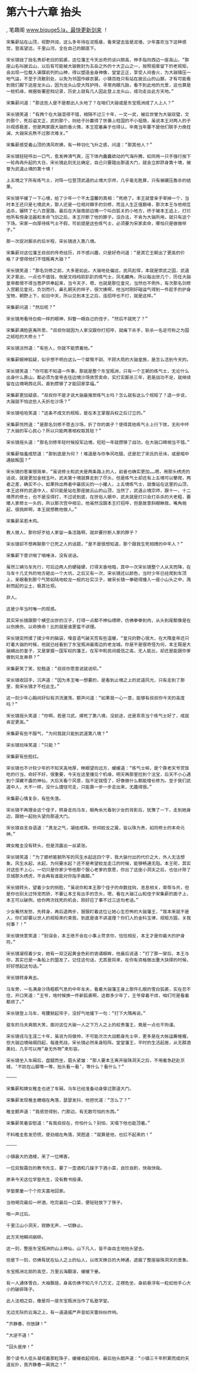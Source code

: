 # 第六十六章 抬头
, 笔趣阁 www.biquge5.la，最快更新剑来 ！

    宋集薪站在山顶，视野开阔，这么多年待在泥瓶巷，看来望去皆是泥墙，少年喜欢当下这种感觉，登高望远，千里山河，全在自己的脚底下。

    宋长镜拢了拢名贵却老旧的狐裘，这位藩王今天出奇的谈兴颇高，伸手指向西边一座高山，“那座山名叫披云山，以后有可能被大骊敕封为五岳之外的十大正山之一，按照祖辈留下的老规矩，会出现一位载入谱牒前列的山神，得以塑造金身神像，堂堂正正，享受人间香火，为大骊镇压一地气运，不至于流散别处，以免为邻国作嫁衣裳。小镇百姓只有站在披云山的山巅，才有可能看到我们脚下这座龙头山，因为龙头山受大阵护持，寻常肉眼凡胎，看不到此地的光景，这也算是一桩机缘，根据衙署密档记录，历史上就有几人因此登上龙头山，成功走出此方天地。”

    宋集薪问道：“那这些人是不是都出人头地了？在咱们大骊或是东宝瓶洲成了人上人？”

    宋长镜笑道：“有两个在大骊混得不错，相隔不过三十年，一文一武，被后世誉为大骊双璧，文的那个，死后谥文正，武的那个，则给子孙赢得了世袭上柱国的不小祖荫，虽说本王对两人的子孙观感极差，但是两家跟大骊的香火情，本王捏着鼻子也得认，毕竟当年要不是他们联手力挽狂澜，大骊宋氏熬不过那次难关。”

    宋集薪感受着山顶的清风吹拂，有一种羽化飞升之感，问道：“那其他人？”

    宋长镜轻轻呼出一口气，愈发神清气爽，压下体内蠢蠢欲动的气海升腾，如同用一只手强行按下一轮冉冉升起的大日，宋长镜此刻无比确定，自己只要踏出那道大门，就会立即跻身第十境，被誉为武道止境的第十境！

    上五境之下所有练气士，对阵一位登顶武道的止境大宗师，几乎毫无胜算，只有被碾压轰杀的结果。

    宋长镜平缓了一下心境，给了少年一个不太温馨的真相：“死绝了。本王就曾亲手宰掉一个，当时本王还只是七境武夫，那人还是一位相对棘手的剑修，而且人生正值巅峰，那次本王与他相互追杀，辗转了七八百里路，最后在大骊南部边境一个叫白狐关的小地方，终于被本王追上，打烂他所有傍身法器和本命飞剑之后，本王拧断了他的脖子。没办法，不肯为大骊所用，就只有这个下场。宋家一向厚待练气士不假，可前提是这些练气士，必须要为宋家卖命，哪怕只是做做样子。”

    那一次捉对厮杀的后半程，宋长镜进入第八境。

    宋集薪对这位藩王叔叔的传奇经历，并不感兴趣，只是好奇问道：“是其它王朝出了更高的价格？才使得他们不惜叛离大骊？”

    宋长镜笑道：“那名剑修之前，大多是如此。大骊地处偏远，民风彪悍，本就是崇武之国，武道天才辈出，一点也不值钱，倒是文绉绉软趴趴的练气士，凤毛麟角，所以每出世几个，历任大骊皇帝都恨不得当菩萨供奉起来，当今天子，嗯，也就是那位皇兄，当然也不例外，有次那名剑修入宫觐见皇兄，负剑而行，鼻孔朝天的样子，很欠揍啊，他当时刚好碰运气得到一件趁手的护身宝物，朝野上下，如日中天，所以见到本王之后，连招呼也不打，就是这样。”

    宋集薪问道：“然后呢？”

    宋长镜用看待白痴一样的眼神，斜瞥一眼自己的侄子，“然后不就死了？”

    宋集薪满脸匪夷所思，“叔叔你就因为人家没跟你打招呼，就痛下杀手，斩杀一名足可称之为国之砥柱的大修士？”

    宋长镜淡然道：“有些人，你就不能惯着他。”

    宋集薪眼神狐疑，似乎想不明白这么一个桀骜不驯、不顾大局的大骊皇族，是怎么活到今天的。

    宋长镜笑道：“你可能不知道一件事，那就是整个东宝瓶洲，只有一个王朝的练气士，无论什么出身什么靠山，都必须为皇帝去往边境沙场效劳卖命，实打实厮杀三年，若是战功不足，就继续留在边境喝西北风，直到攒够了才能回家享福。”

    宋集薪更加疑惑，“叔叔你不是才说大骊最推崇练气士吗？怎么就有这么个规矩了？退一步说，大骊就不怕这些人夭折在沙场？”

    宋长镜哈哈笑道：“这条不成文的规矩，是在本王掌握兵权之后订立的。”

    宋集薪恍然道：“是那名剑修不愿去沙场，折了你的面子？使得其他练气士上行下效，无形中坏了大骊的军心民心？所以只能两害相权取其轻？”

    宋长镜摇头道：“那名剑修年轻时候投军边境，短短一年就攒够了战功，在大骊口碑相当不错。”

    宋集薪恼羞成怒道：“那到底是为何？！难道是与你争风吃醋，还是犯了宋氏的忌讳，或是暗中通敌叛国？”

    宋长镜的答案很简单，“虽说修士和武夫是两条路上的人，前者也确实更加……嗯，用那头绣虎的话说，就是更加金枝玉叶。武夫第十境就算走到了尽头，但是练气士却还有上五境可以攀爬，两者之差，确实不小，如果拎出两者中最拔尖的一小撮人，上五境练气士，就像站在这里的山顶，本王这样的武道中人，却只能是站在那座披云山的山顶，当然了，武道止境宗师，跟十一、十二境界的修士，也不是没得打，不过说到底，在世俗人眼中，武夫就是打只会打杀杀的大老粗，要矮人家修士一头的，所以那次宫中相见，他虽然没跟本王打招呼，但是故意斜眼瞅我，嘴角翘起，很挑衅啊，本王就想教他做人。”

    宋集薪呆若木鸡。

    教人做人，那你好歹给人家留一条活路啊，就非要拧断人家的脖子？

    宋长镜却不想再聊那个已死之人的话题，“是不是很想知道，那个跟我生死相搏的中年人？”

    宋集薪下意识咽了咽唾沫，没有说话。

    虽然三辆马车先行，可后边两人的硬碰硬，打得天昏地暗，其中一次宋长镜整个人从天而降，在马车十几丈外的地方砸出一个大坑，之后又有一次，宋长镜还以颜色，当时少年已经爬到车顶上，亲眼看到那个气势如陆地蛟龙一般的壮实汉子，被宋长镜一拳砸得撞入一座小山头之中，溅射而起的尘土，极其壮观。

    非人。

    这是少年当时唯一的观感。

    其实宋长镜跟那个横空出世的汉子，打得一点都不神仙缥缈，仿佛拳拳到肉，从头到尾都像是在以伤换伤，以命换命！比的就是谁更蛮不讲理。

    宋长镜突然揉了揉少年的脑袋，嗓音语气破天荒有些温暖，“皇兄的野心很大，在大隋皇帝还只盯着大骊的时候，他就已经看到了东宝瓶洲最南边的老龙城。你是不是很奇怪为何，本王既是大骊嫡出的皇子，又是掌握一国军权的藩王，在军中和民间威信之高，无人能比，却还是能跟你爹做到兄友弟恭？”

    宋集薪笑了笑，狡黠道：“叔叔你愿意说就说呗。”

    宋长镜收回手，沉声道：“因为本王唯一想要的，是看到止境之上的武道风光，只有走到了那里，我宋长镜才不枉此生。”

    这一刻少年心胸间好似有洪流激荡，颤声问道：“如果我一心一意，能够有叔叔你今天的高度吗？”

    宋长镜摇头笑道：“你啊，若是习武，撑死了第八境，没前途，还是乖乖当个练气士好了，成就肯定更高。”

    宋集薪有些不服气，“为何我就只能到武道第八境？”

    宋长镜玩味笑道：“只能？”

    宋集薪有些脸红。

    宋长镜也不计较少年的不知天高地厚，眯眼望向远方，缓缓道：“练气士嘛，是个靠老天爷赏饭吃的行当，命好不好，很重要，今天在这里撞见个机缘，明天再那里捡到个法宝，后天不小心遇到个深藏不露的神仙，大后天看个风景，指不定就悟了，好像做什么都能增长修为。至于我们武道中人，大不一样，没什么捷径可走，只能靠一步一步走出来，无趣得很。”

    宋集薪心情复杂，有些失落。

    宋长镜不再理会这个侄子，转身走向马车，眼角余光看到少女的背影后，犹豫了一下，走到她身边，跟她一起抬头望向那道大门。

    宋长镜自言自语道：“真龙之气，凝结成珠。世间蛟龙之属，皆以珠为贵，如同修士的本命元神。”

    婢女稚圭没有转头，但是流露出一丝紧张。

    宋长镜笑道：“为了廊桥匾额所写的风生水起这四个字，我大骊付出的代价之大，外人无法想象。风生水起，水起，为何要水起？还不是希望蛟龙走江的时候，能够畅通无阻。本王呢，其实对这些不上心，一切只是你家少爷他那个狠心老爹的意愿，你出了这座小洞天之后，也估计除了京城那头绣虎，不会再有谁能对你指手画脚。”

    宋长镜转头，望着少女的侧脸，“虽说你和本王那个侄子的命数挂钩，息息相关，荣辱与共，但是你也别太过恃宠而骄，不要让本王有出手的念头，嗯，看在大骊江山和侄子宋集薪的面子上，本王可以破例，给你两次找死的机会，刚好应了事不过三这句老话。”

    少女蓦然发怒，先转身，再后退两步，狠狠盯着这位让她心生恐怖的大骊藩王，“我本来就不是人，你们却要以世人的规矩来约束我，到底是谁不讲道理？你们人的金科玉律，规矩方圆，关我何事？！”

    宋长镜快意笑道：“别误会，本王绝不会在小事上苛求你，恰恰相反，本王才是你最大的护身符。”

    宋长镜凝视着少女，她有一双泛起黄金色彩的诡谲眼眸，他最后说道：“打了那一架后，本王与你，其实已是一条船上的盟友了。记住这句话，尤其是将来，在你有资格做出重大抉择的时候，好好想起这句话。”

    宋长镜转身离去。

    马车旁，一名满身沙场粗粝气息的中年车夫，看着大骊藩王身上那件扎眼的雪白狐裘，实在忍不住，开口笑道：“王爷，啥时候换一件新狐裘啊，这都多少年了，王爷穿着不烦，咱们可是看着都烦了。”

    宋长镜登上马车，弯腰掀起帘子，没好气地撂下一句：“打下大隋再说。”

    驱车的马夫爽朗大笑，面对这位大骊一人之下万人之上的权贵藩王，竟是一点也不拘谨。

    宋长镜戎马生涯二十年，虽说为将做帅，不可能次次大战都身先士卒，更多是在大帐运筹帷幄，但大骊边境硝烟四起，每逢死战，宋长镜必然亲身陷阵。堂堂藩王，平时的生活起居，从无醇酒美妇，几乎可以用“身无外物”来形容。

    宋长镜坐入车厢后，盘腿而坐，眉头紧皱：“那人要本王离开骊珠洞天之后，不用着急赶赴京城，‘不妨在山脚等一等，抬头看一看’，等什么？看什么？”

    ————

    宋集薪和婢女稚圭也进了车厢，马车已经准备动身穿过那道大门。

    宋集薪发现稚圭蜷缩在角落，瑟瑟发抖，他担忧道：“怎么了？”

    稚圭颤声道：“我感觉得到，门那边，有无数可怕的东西。”

    宋集薪笑着安慰道：“有我叔叔在，你怕什么？别怕，天塌下他也能顶着。”

    不料稚圭愈发恐慌，使劲缩在角落，哭腔道：“就算是他，也扛不起来的！”

    ————

    小镇最大的酒楼，来了一位稀客。

    一位双鬓霜白的教书先生，要了一壶酒和几碟子下酒小菜，自饮自酌，快哉快哉。

    原来今天这位学塾先生，没有教书授课。

    学塾蒙童一个个欢天喜地回家。

    当他喝完最后一杯酒，吃完最后一口菜，便轻轻放下了筷子。

    啪一声过后。

    千里江山小洞天，寂静无声，一切静止。

    此方天地瞬间崩碎。

    这一刻，整座东宝瓶洲的山上神仙，山下凡人，皆不由自主地抬头望去。

    但是下一刻，仿佛有犹在仙人之上的仙人，以改天换日的大神通，遮蔽了整座骊珠洞天的景象。

    东宝瓶洲北部的高空，万里云海翻滚，缓缓下垂。

    有一人通体雪白，大袖飘摇，身高仿佛不知几千几万丈，正襟危坐，身前悬浮有一粒如他手心大小的破碎珠子。

    此人法相之巨，像是将一座东宝瓶洲当作了私塾学堂。

    无边无际的云海之上，有一道道威严声音如天雷纷纷炸响。

    “齐静春，你放肆！”

    “大逆不道！”

    “回头是岸！”

    那个读书人低头凝视着那粒珠子，缓缓收起视线，最后抬头朗声道：“小镇三千年积累而成的天道反扑，我齐静春一肩挑之！”